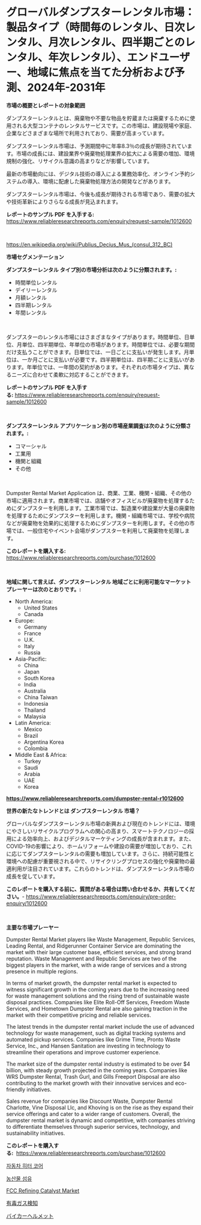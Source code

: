 <p><h1>グローバルダンプスターレンタル市場：製品タイプ（時間毎のレンタル、日次レンタル、月次レンタル、四半期ごとのレンタル、年次レンタル）、エンドユーザー、地域に焦点を当てた分析および予測、2024年-2031年</h1></p><p><strong>市場の概要とレポートの対象範囲</strong></p>
<p><p>ダンプスターレンタルとは、廃棄物や不要な物品を貯蔵または廃棄するために使用される大型コンテナのレンタルサービスです。この市場は、建設現場や家庭、企業などさまざまな場所で利用されており、需要が高まっています。</p><p>ダンプスターレンタル市場は、予測期間中に年率8.3％の成長が期待されています。市場の成長には、建設業界や廃棄物処理業界の拡大による需要の増加、環境規制の強化、リサイクル意識の高まりなどが影響しています。</p><p>最新の市場動向には、デジタル技術の導入による業務効率化、オンライン予約システムの導入、環境に配慮した廃棄物処理方法の開発などがあります。</p><p>ダンプスターレンタル市場は、今後も成長が期待される市場であり、需要の拡大や技術革新によりさらなる成長が見込まれます。</p></p>
<p><strong>レポートのサンプル PDF を入手する:</strong> <a href="https://www.reliableresearchreports.com/enquiry/request-sample/1012600">https://www.reliableresearchreports.com/enquiry/request-sample/1012600</a></p>
<p>&nbsp;</p>
<p><a href="https://en.wikipedia.org/wiki/Publius_Decius_Mus_(consul_312_BC)">https://en.wikipedia.org/wiki/Publius_Decius_Mus_(consul_312_BC)</a></p>
<p><strong>市場セグメンテーション</strong></p>
<p><strong>ダンプスターレンタル タイプ別の市場分析は次のように分類されます。:</strong></p>
<p><ul><li>時間単位レンタル</li><li>デイリーレンタル</li><li>月額レンタル</li><li>四半期レンタル</li><li>年間レンタル</li></ul></p>
<p>&nbsp;</p>
<p><p>ダンプスターのレンタル市場にはさまざまなタイプがあります。時間単位、日単位、月単位、四半期単位、年単位の市場があります。時間単位では、必要な期間だけ支払うことができます。日単位では、一日ごとに支払いが発生します。月単位は、一か月ごとに支払いが必要です。四半期単位は、四半期ごとに支払いがあります。年単位では、一年間の契約があります。それぞれの市場タイプは、異なるニーズに合わせて柔軟に対応することができます。</p></p>
<p><strong>レポートのサンプル PDF を入手する:</strong>&nbsp;<a href="https://www.reliableresearchreports.com/enquiry/request-sample/1012600">https://www.reliableresearchreports.com/enquiry/request-sample/1012600</a></p>
<p>&nbsp;</p>
<p><strong> ダンプスターレンタル アプリケーション別の市場産業調査は次のように分類されます。:</strong></p>
<p><ul><li>コマーシャル</li><li>工業用</li><li>機関と組織</li><li>その他</li></ul></p>
<p>&nbsp;</p>
<p><p>Dumpster Rental Market Application は、商業、工業、機関・組織、その他の市場に適用されます。商業市場では、店舗やオフィスビルが廃棄物を処理するためにダンプスターを利用します。工業市場では、製造業や建設業が大量の廃棄物を処理するためにダンプスターを利用します。機関・組織市場では、学校や病院などが廃棄物を効果的に処理するためにダンプスターを利用します。その他の市場では、一般住宅やイベント会場がダンプスターを利用して廃棄物を処理します。</p></p>
<p><strong>このレポートを購入する:</strong>&nbsp; <a href="https://www.reliableresearchreports.com/purchase/1012600">https://www.reliableresearchreports.com/purchase/1012600</a></p>
<p>&nbsp;</p>
<p><strong>地域に関して言えば、ダンプスターレンタル 地域ごとに利用可能なマーケットプレーヤーは次のとおりです。:</strong></p>
<p><ul>
    <li>
        North America:
        <ul>
            <li>United States</li>
            <li>Canada</li>
        </ul>
    </li>
    <li>
        Europe:
        <ul>
            <li>Germany</li>
            <li>France</li>
            <li>U.K.</li>
            <li>Italy</li>
            <li>Russia</li>
        </ul>
    </li>
    <li>
        Asia-Pacific:
        <ul>
            <li>China</li>
            <li>Japan</li>
            <li>South Korea</li>
            <li>India</li>
            <li>Australia</li>
            <li>China Taiwan</li>
            <li>Indonesia</li>
            <li>Thailand</li>
            <li>Malaysia</li>
        </ul>
    </li>
    <li>
        Latin America:
        <ul>
            <li>Mexico</li>
            <li>Brazil</li>
            <li>Argentina Korea</li>
            <li>Colombia</li>
        </ul>
    </li>
    <li>
        Middle East & Africa:
        <ul>
            <li>Turkey</li>
            <li>Saudi</li>
            <li>Arabia</li>
            <li>UAE</li>
            <li>Korea</li>
        </ul>
    </li>
    </ul></p>
<p><strong><a href="https://www.reliableresearchreports.com/dumpster-rental-r1012600">https://www.reliableresearchreports.com/dumpster-rental-r1012600</a></strong>&nbsp;</p>
<p><strong>世界の新たなトレンドとは ダンプスターレンタル 市場？</strong></p>
<p><p>グローバルなダンプスターレンタル市場の新興および現在のトレンドには、環境にやさしいリサイクルプログラムへの関心の高まり、スマートテクノロジーの採用による効率向上、およびデジタルマーケティングの成長が含まれます。また、COVID-19の影響により、ホームリフォームや建設の需要が増加しており、これに応じてダンプスターレンタルの需要も増加しています。さらに、持続可能性と環境への配慮が重要視される中で、リサイクリングプロセスの強化や廃棄物の最適利用が注目されています。これらのトレンドは、ダンプスターレンタル市場の成長を促しています。</p></p>
<p><strong>このレポートを購入する前に、質問がある場合は問い合わせるか、共有してください。</strong>- <a href="https://www.reliableresearchreports.com/enquiry/pre-order-enquiry/1012600">https://www.reliableresearchreports.com/enquiry/pre-order-enquiry/1012600</a></p>
<p>&nbsp;</p>
<p><strong>主要な市場プレーヤー</strong></p>
<p><p>Dumpster Rental Market players like Waste Management, Republic Services, Leading Rental, and Ridgerunner Container Service are dominating the market with their large customer base, efficient services, and strong brand reputation. Waste Management and Republic Services are two of the biggest players in the market, with a wide range of services and a strong presence in multiple regions.</p><p>In terms of market growth, the dumpster rental market is expected to witness significant growth in the coming years due to the increasing need for waste management solutions and the rising trend of sustainable waste disposal practices. Companies like Elite Roll-Off Services, Freedom Waste Services, and Hometown Dumpster Rental are also gaining traction in the market with their competitive pricing and reliable services.</p><p>The latest trends in the dumpster rental market include the use of advanced technology for waste management, such as digital tracking systems and automated pickup services. Companies like Grime Time, Pronto Waste Service, Inc., and Hansen Sanitation are investing in technology to streamline their operations and improve customer experience.</p><p>The market size of the dumpster rental industry is estimated to be over $4 billion, with steady growth projected in the coming years. Companies like WRS Dumpster Rental, Trash Gurl, and Gills Freeport Disposal are also contributing to the market growth with their innovative services and eco-friendly initiatives.</p><p>Sales revenue for companies like Discount Waste, Dumpster Rental Charlotte, Vine Disposal Llc, and Khoving is on the rise as they expand their service offerings and cater to a wider range of customers. Overall, the dumpster rental market is dynamic and competitive, with companies striving to differentiate themselves through superior services, technology, and sustainability initiatives.</p></p>
<p><strong>このレポートを購入する:</strong>&nbsp;&nbsp;<a href="https://www.reliableresearchreports.com/purchase/1012600">https://www.reliableresearchreports.com/purchase/1012600</a></p>
<p><p><a href="https://github.com/shampaakter36/Market-Research-Report-List-2/blob/main/879634428160.md">자동차 히터 코어</a></p><p><a href="https://github.com/LuckeyCorbin/Market-Research-Report-List-2/blob/main/390938928161.md">농산물 섬유</a></p><p><a href="https://github.com/valeriecruz651/Market-Research-Report-List-1/blob/main/fcc-refining-catalyst-market.md">FCC Refining Catalyst Market</a></p><p><a href="https://github.com/RandallRunte2023/Market-Research-Report-List-2/blob/main/940989020621.md">有毒ガス検知</a></p><p><a href="https://github.com/TerrellConn/Market-Research-Report-List-2/blob/main/211586320620.md">バイカーヘルメット</a></p></p>